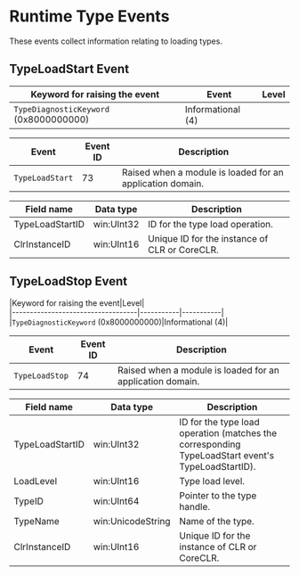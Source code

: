 # Runtime Type Events

These events collect information relating to loading types.


## TypeLoadStart Event

|Keyword for raising the event|Event|Level|  
|-----------------------------------|-----------|-----------|  
|`TypeDiagnosticKeyword` (0x8000000000)|Informational (4)|  

|Event|Event ID|Description|  
|-----------|--------------|-----------------|  
|`TypeLoadStart`|73|Raised when a module is loaded for an application domain.|  


|Field name|Data type|Description|  
|----------------|---------------|-----------------|  
|TypeLoadStartID|win:UInt32|ID for the type load operation.|
|ClrInstanceID|win:UInt16|Unique ID for the instance of CLR or CoreCLR.|  

## TypeLoadStop Event


|Keyword for raising the event|Level|  
|-----------------------------------|-----------|-----------|  
|`TypeDiagnosticKeyword` (0x8000000000)|Informational (4)|  

|Event|Event ID|Description|  
|-----------|--------------|-----------------|  
|`TypeLoadStop`|74|Raised when a module is loaded for an application domain.|  


|Field name|Data type|Description|  
|----------------|---------------|-----------------|  
|TypeLoadStartID|win:UInt32|ID for the type load operation (matches the corresponding TypeLoadStart event's TypeLoadStartID).|
|LoadLevel|win:UInt16|Type load level.|
|TypeID|win:UInt64|Pointer to the type handle.|
|TypeName|win:UnicodeString|Name of the type.|
|ClrInstanceID|win:UInt16|Unique ID for the instance of CLR or CoreCLR.|  
